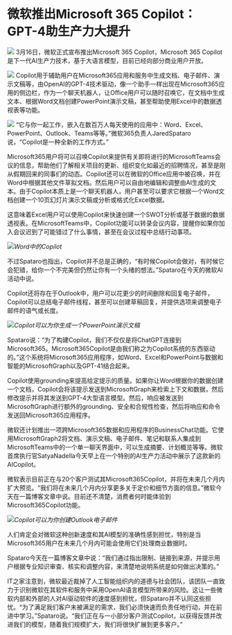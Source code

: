 # 微软推出Microsoft 365 Copilot：GPT-4助生产力大提升

![](https://inews.gtimg.com/news_bt/OEjV7_BDsGh4wUlmXF6iVdd8ABK7Qvm28d6yKXQrSD4EsAA/1000)
3月16日，微软正式宣布推出Microsoft 365 Copilot，Microsoft 365
Copilot是下一代AI生产力技术，基于大语言模型，目前已经向部分商业用户开放。

![](https://inews.gtimg.com/om_bt/O8HgxF35W10kBjunCsuW0K_6TLUvsLWOLAMBQ71J-UXhsAA/1000)
Copilot用于辅助用户在Microsoft365应用和服务中生成文档、电子邮件、演示文稿等，由OpenAI的GPT-4技术驱动，像一个助手一样出现在Microsoft365应用的侧边栏，作为一个聊天机器人，让Office用户可以随时召唤它，在文档中生成文本、根据Word文档创建PowerPoint演示文稿，甚至帮助使用Excel中的数据透视表等功能。

![](https://inews.gtimg.com/om_bt/GAkLkmPKJmHkdvK8BBujlzBEE9mR421PC6O4hR_T83bW4AA/0)
“它与你一起工作，嵌入在数百万人每天使用的应用中：Word、Excel、PowerPoint、Outlook、Teams等等。”微软365负责人JaredSpataro说，“Copilot是一种全新的工作方式。”

Microsoft365用户将可以召唤Copilot来提供有关即将进行的MicrosoftTeams会议的信息，帮助他们了解相关项目的更新、组织变化如最近的招聘情况，甚至是刚从假期回来的同事们的动态。Copilot还可以在微软的Office应用中被召唤，并在Word中根据其他文件草拟文档。然后用户可以自由地编辑和调整由AI生成的文本。由于Copilot本质上是一个聊天机器人，用户甚至可以要求它根据一个Word文档创建一个10页幻灯片演示文稿或分析或格式化Excel数据。

这意味着Excel用户可以使用Copilot来快速创建一个SWOT分析或基于数据的数据透视表。在MicrosoftTeams中，Copilot功能可以转录会议内容，提醒你如果你加入会议迟到了可能错过了什么事情，甚至在会议过程中总结行动事项。

![](https://inews.gtimg.com/om_bt/GAkLkmPKJmHkdvK8BBujlzBEE9mR421PC6O4hR_T83bW4AA/0)_Word中的Copilot_

不过Spataro也指出，Copilot并不总是正确的，“有时候Copilot会做对，有时候它会犯错，给你一个不完美但仍然让你有一个头绪的想法。”Spataro在今天的微软AI活动中说。

Copilot还将存在于Outlook中，用户可以花更少的时间删除和回复电子邮件，Copilot可以总结电子邮件线程，甚至可以创建草稿回复，并提供选项来调整电子邮件的语气或长度。

![](https://inews.gtimg.com/om_bt/GKjyaJKpWlAJEa9TtxjLMkkc1hVsQQxKlHP5yPMNcFh3EAA/0)_Copilot可以为你生成一个PowerPoint演示文稿_

Spataro说：“为了构建Copilot，我们不仅仅是将ChatGPT连接到Microsoft365。Microsoft365Copilot是由我们称之为Copilot系统的东西驱动的。”这个系统将Microsoft365应用程序，如Word、Excel和PowerPoint与数据和智能的MicrosoftGraph以及GPT-41结合起来。

Copilot使用grounding来提高给定提示的质量。如果你让Word根据你的数据创建一个文档，Copilot会将该提示发送到MicrosoftGraph来检索上下文和数据，然后修改提示并将其发送到GPT-4大型语言模型。然后，响应被发送到MicrosoftGraph进行额外的grounding、安全和合规性检查，然后将响应和命令发送回Microsoft365应用程序。

微软还计划推出一项跨Microsoft365数据和应用程序的BusinessChat功能。它使用MicrosoftGraph2将文档、演示文稿、电子邮件、笔记和联系人集成到MicrosoftTeams中的一个单一聊天界面中，可以生成摘要、计划概览等等。微软首席执行官SatyaNadella今天早上在一个特别的AI生产力活动中展示了这款新的AICopilot。

微软表示目前正在与20个客户测试其Microsoft365Copilot，并将在未来几个月内扩大预览。“我们将在未来几个月内分享更多关于定价和细节方面的信息。”微软今天在一篇博客文章中说。目前还不清楚，消费者何时能体验到Microsoft365Copilot功能。

![](https://inews.gtimg.com/om_bt/GRcRW8G-kADMFDFwf0Z8bjzALUVGNCeajCshZ6EySYL80AA/0)_Copilot可以为你创建Outlook电子邮件_

人们肯定会对微软这种创新速度和其AI模型的准确性感到担忧，特别是当Microsoft365用户在未来几个月内可能会使用它们处理商业数据时。

Spataro今天在一篇博客文章中说：“我们通过指出限制、链接到来源，并提示用户根据专业知识审查、核实和调整内容，来清楚地说明系统是如何做出决策的。”

IT之家注意到，微软最近裁掉了人工智能组织内的道德与社会团队，该团队一直致力于识别微软在其软件和服务中采用OpenAI语言模型所带来的风险。这让一些微软内部和外部的人对AI驱动软件的速度感到担忧，但Spataro并不认同这些担忧。“为了满足我们客户未被满足的需求，我们必须快速而负责任地行动，并在前进中学习。”Spataro说。“我们正在与一小部分客户测试Copilot，以获得反馈并改进我们的模型，随着我们规模扩大，我们将很快扩展到更多客户。”

